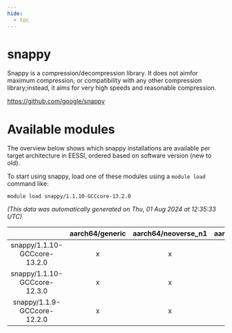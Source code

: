 ```yaml
---
hide:
  - toc
---
```


snappy
======


Snappy is a compression/decompression library. It does not aimfor maximum compression, or compatibility with any other compression library;instead, it aims for very high speeds and reasonable compression.

https://github.com/google/snappy
# Available modules


The overview below shows which snappy installations are available per target architecture in EESSI, ordered based on software version (new to old).

To start using snappy, load one of these modules using a `module load` command like:

```shell
module load snappy/1.1.10-GCCcore-13.2.0
```

*(This data was automatically generated on Thu, 01 Aug 2024 at 12:35:33 UTC)*  

| |aarch64/generic|aarch64/neoverse_n1|aarch64/neoverse_v1|x86_64/generic|x86_64/amd/zen2|x86_64/amd/zen3|x86_64/intel/haswell|x86_64/intel/skylake_avx512|
| :---: | :---: | :---: | :---: | :---: | :---: | :---: | :---: | :---: |
|snappy/1.1.10-GCCcore-13.2.0|x|x|x|x|x|x|x|x|
|snappy/1.1.10-GCCcore-12.3.0|x|x|x|x|x|x|x|x|
|snappy/1.1.9-GCCcore-12.2.0|x|x|x|x|x|x|x|x|
